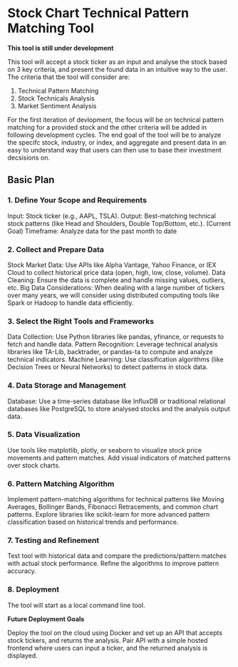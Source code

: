 # Stock Chart Technical Pattern Matching Tool
**This tool is still under development**

This tool will accept a stock ticker as an input and analyse the stock based on 3 key criteria, and present the found data in an intuitive way to the user. 
The criteria that tbe tool will consider are:
1. Technical Pattern Matching
2. Stock Technicals Analysis
3. Market Sentiment Analysis

For the first iteration of devlopment, the focus will be on technical pattern matching for a provided stock and the other criteria will be added in following development cycles. The end goal of the tool will be to analyze the specifc stock, industry, or index, and aggregate and present data in an easy to understand way that users can then use to base their investment decsisions on.

## Basic Plan 
### 1. Define Your Scope and Requirements
Input: Stock ticker (e.g., AAPL, TSLA).
Output: Best-matching technical stock patterns (like Head and Shoulders, Double Top/Bottom, etc.). (Current Goal)
Timeframe: Analyze data for the past month to date
### 2. Collect and Prepare Data
Stock Market Data: Use APIs like Alpha Vantage, Yahoo Finance, or IEX Cloud to collect historical price data (open, high, low, close, volume).
Data Cleaning: Ensure the data is complete and handle missing values, outliers, etc.
Big Data Considerations: When dealing with a large number of tickers over many years, we will consider using distributed computing tools like Spark or Hadoop to handle data efficiently.
### 3. Select the Right Tools and Frameworks
Data Collection: Use Python libraries like pandas, yfinance, or requests to fetch and handle data.
Pattern Recognition: Leverage technical analysis libraries like TA-Lib, backtrader, or pandas-ta to compute and analyze technical indicators.
Machine Learning: Use classification algorithms (like Decision Trees or Neural Networks) to detect patterns in stock data.
### 4. Data Storage and Management
Database: Use a time-series database like InfluxDB or traditional relational databases like PostgreSQL to store analysed stocks and the analysis output data.
### 5. Data Visualization
Use tools like matplotlib, plotly, or seaborn to visualize stock price movements and pattern matches.
Add visual indicators of matched patterns over stock charts.
### 6. Pattern Matching Algorithm
Implement pattern-matching algorithms for technical patterns like Moving Averages, Bollinger Bands, Fibonacci Retracements, and common chart patterns.
Explore libraries like scikit-learn for more advanced pattern classification based on historical trends and performance.
### 7. Testing and Refinement
Test tool with historical data and compare the predictions/pattern matches with actual stock performance.
Refine the algorithms to improve pattern accuracy.
### 8. Deployment
The tool will start as a local command line tool.

**Future Deployment Goals**

Deploy the tool on the cloud using Docker and set up an API that accepts stock tickers, and returns the analysis. Pair API with a simple hosted frontend where users can input a ticker, and the returned analysis is displayed.
